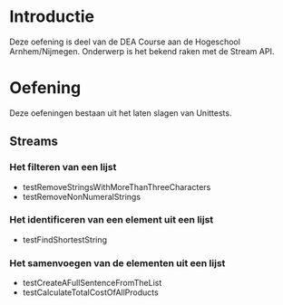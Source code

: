 # Introductie

Deze oefening is deel van de DEA Course aan de Hogeschool Arnhem/Nijmegen. 
Onderwerp is het bekend raken met de Stream API.

# Oefening

Deze oefeningen bestaan uit het laten slagen van Unittests.

## Streams

### Het filteren van een lijst
 * testRemoveStringsWithMoreThanThreeCharacters
 * testRemoveNonNumeralStrings

### Het identificeren van een element uit een lijst
 * testFindShortestString

### Het samenvoegen van de elementen uit een lijst
 * testCreateAFullSentenceFromTheList
 * testCalculateTotalCostOfAllProducts
